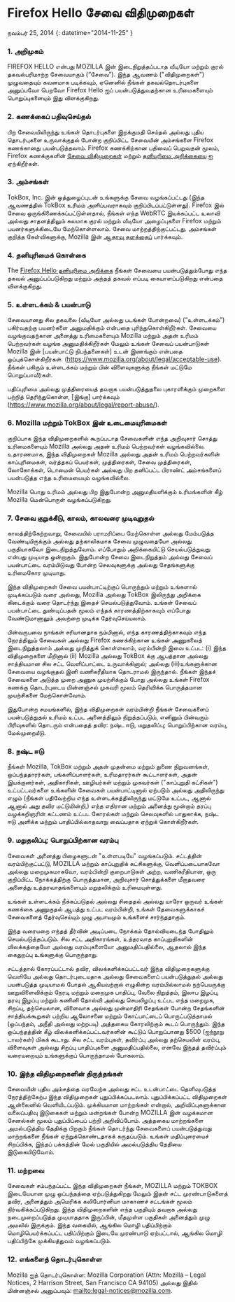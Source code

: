 # Firefox Hello சேவை விதிமுறைகள்

நவம்பர் 25, 2014
{: datetime="2014-11-25" }

### 1. அறிமுகம் 

FIREFOX HELLO என்பது MOZILLA இன் இடைநிறுத்தப்படாத வீடியோ மற்றும் குரல் தகவல்பரிமாற்ற சேவையாகும் (“சேவை”).  இந்த ஆவணம் ("விதிமுறைகள்") முழுவதையும் கவனமாக படிக்கவும், ஏனெனில் நீங்கள் தகவல்தொடர்புகளை அனுப்பவோ பெறவோ Firefox Hello ஐப் பயன்படுத்துவதற்கான உரிமைகளையும் பொறுப்புகளையும் இது விளக்குகிறது.

### 2. கணக்கைப் பதிவுசெய்தல்

பிற சேவையிலிருந்து உங்கள் தொடர்புகளை இறக்குமதி செய்தல் அல்லது புதிய தொடர்புகளை உருவாக்குதல் போன்ற குறிப்பிட்ட சேவையின் அம்சங்களை Firefox கணக்கானது பயன்படுத்தலாம்.  Firefox கணக்கிற்கான பதிவைப் பெறுவதன் மூலம், Firefox கணக்குகளின் [சேவை விதிமுறைகள்](https://www.mozilla.org/en-US/about/legal/terms/services) மற்றும் [தனியுரிமை அறிக்கையை](https://www.mozilla.org/en-US/privacy/firefox-cloud) ஐ ஏற்கிறீர்கள்.

### 3. அம்சங்கள்

TokBox, Inc. இன் ஒத்துழைப்புடன் உங்களுக்கு சேவை வழங்கப்பட்டது (இந்த ஆவணத்தில் TokBox உரிமம் அளிப்பவராகவும் குறிப்பிடப்பட்டுள்ளது).  Firefox இல் சேவை ஒருங்கிணைக்கப்பட்டுள்ளதால், நீங்கள் எந்த WebRTC இயக்கப்பட்ட உலாவி அல்லது சாதனத்திலும் சுலமாக குரல் மற்றும் வீடியோ அழைப்புகளை Firefox மற்றும் பயனர்களுக்கிடையே மேற்கொள்ளலாம்.  சேவை மாற்றத்திற்குட்பட்டது.  அம்சங்கள் குறித்த கேள்விகளுக்கு, Mozilla இன் [ஆதரவு தளத்தைப்](https://support.mozilla.org/products/firefox) பார்க்கவும். 

### 4. தனியுரிமைக் கொள்கை

The [Firefox Hello தனியுரிமை அறிக்கை](https://www.mozilla.org/privacy/) நீங்கள் சேவையை பயன்படுத்தும்போது எந்த தகவல் அனுப்பப்படுகிறது மற்றும் அந்தத் தகவல் எப்படி கையாளப்படுகிறது என்பதை விளக்குகிறது.

### 5. உள்ளடக்கம் & பயன்பாடு 

சேவையானது சில தகவலை (வீடியோ அல்லது படங்கள் போன்றவை) (“உள்ளடக்கம்”) பகிர்வதற்கு பயனர்களை அனுமதிக்கும் என்பதை புரிந்துகொள்கிறீர்கள்.  சேவையை வழங்குவதற்கான அனைத்து உரிமைகளையும் Mozilla மற்றும் அதன் உரிமம் பெற்றவர்கள் வழங்க அனுமதிக்கிறீர்கள் மேலும் உங்கள் சேவைப் பயன்பாடுகள் Mozilla இன் [பயன்பாட்டு நிபந்தனைகள்] உடன் இணங்கும் என்பதை ஒப்புக்கொள்கிறீர்கள். (https://www.mozilla.org/about/legal/acceptable-use). நீங்கள் பகிரும் உள்ளடக்கம் மற்றும் பின் விளைவுகளுக்கு நீங்கள் மட்டுமே பொறுப்பாவீர்கள். 

பதிப்புரிமை அல்லது முத்திரையைத் தவறாக பயன்படுத்துதலை புகாரளிக்கும் முறைகளை பற்றித் தெரிந்துகொள்ள, [இங்கு] பார்க்கவும் (https://www.mozilla.org/about/legal/report-abuse/).

### 6. Mozilla மற்றும் TokBox இன் உடைமையுரிமைகள்

குறிப்பாக இந்த விதிமுறைகளில் கூறப்படாத சேவைகளின் எந்த அறிவுசார் சொத்து உரிமைகளையும் Mozilla அல்லது அதன் உரிமம் பெற்றவர்கள் வழங்கவில்லை.  உதாரணமாக, இந்த விதிமுறைகள் Mozilla அல்லது அதன் உரிமம் பெற்றவர்களின் காப்புரிமைகள், வர்த்தகப் பெயர்கள், முத்திரைகள், சேவை முத்திரைகள், லோகோக்கள், டொமைன் பெயர்கள் அல்லது பிற தனிப்பட்ட பிராண்ட் அம்சங்களைப் பயன்படுத்த எந்த உரிமையையும் வழங்கவில்லை.  

Mozilla பொது உரிமம் அல்லது பிற இதுபோன்ற அனுமதியளிக்கும் உரிமங்களின் கீழ் Mozilla மென்பொருள் வழங்கப்படுகிறது.

### 7. சேவை குறுக்கீடு, காலம், காலவரை முடிவுறுதல்

காலத்திற்கேற்றவாறு, சேவையில் பராமரிப்பை மேற்கொள்ள அல்லது மேம்படுத்த வேண்டியிருக்கும் அல்லது தற்காலிகமாக சேவை முழுவதையோ அல்லது பகுதியாகவோ இடைநிறுத்துவோம். எப்போதும் அறிக்கையிட்டு செயல்படுத்துவது என்பது முடியாத ஒன்றாகும். இதுபோன்ற சேவை இடைநிறுத்தம் அல்லது சேவைப் பயன்பாட்டை வரம்பிடுவது போன்ற செலவுகளுக்கு அல்லது சேதங்களுக்கு உரிமைகோர முடியாது.

இந்த விதிமுறைகள் சேவை பயன்பாட்டிற்குப் பொருந்தும் மற்றும் உங்களால் முடிக்கப்படும் வரை அல்லது, Mozilla அல்லது TokBox இலிருந்து அறிக்கை கிடைக்கும் வரை தொடர்ந்து இதைச் செயல்படுத்துவோம். உங்கள் சேவைப் பயன்பாட்டை துண்டிப்பதன் மூலம் எந்தக் காரணத்திற்காகவும் எப்போது வேண்டுமானாலும் அவற்றை முடிக்க தேர்வுசெய்யலாம்.

பின்வருபவை நாங்கள் சரியானதாக நம்பினால், எந்த காரணத்திற்காகவும் எந்த நேரத்திலும் சேவைகள் அல்லது Firefox கணக்கிற்கான உங்கள் அணுகலைத் இடைநிறுத்தலாம் அல்லது முறித்துக் கொள்ளலாம், வரம்பின்றி இவை உட்பட: (i) இந்த விதிமுறைகளை மீறினால் (ii) Mozilla அல்லது TokBox க்கு ஆபத்தான அல்லது சாத்தியமான சில சட்ட வெளிப்பாட்டை உருவாக்கினால்; அல்லது (iii)உங்களுக்கான சேவையை வழங்குதல் இனி வணிகரீதியாக தொடராமல் இருந்தால். நீங்கள் இந்தச் சேவைகளை அடுத்த முறை அணுக முயற்சிக்கும் போது அல்லது உங்கள் Firefox கணக்கு தொடர்புடைய மின்னஞ்சல் முகவரி மூலம் தெரிவிக்க பொருத்தமான முயற்சிகளை மேற்கொள்வோம்.

இதுபோன்ற சமயங்களில், இந்த விதிமுறைகள் வரம்பின்றி நீங்கள் சேவைகளைப் பயன்படுத்துதல் உரிமம் உட்பட அனைத்திலும் நிறுத்தப்படும், எனினும் பின்வரும் பிரிவுகளில் தொடரும் என்பதைத் தவிர: நஷ்ட ஈடு, மறுதலிப்பு; பொறுப்பிற்கான வரம்பு, மேல்முறையீடு.

### 8. நஷ்ட ஈடு

நீங்கள் Mozilla, TokBox மற்றும் அதன் முதன்மை மற்றும் துணை நிறுவனங்கள், ஒப்பந்ததாரர்கள், பங்களிப்பாளர்கள், உரிமதாரர்கள் கூட்டாளர்கள், அதன் இயக்குனர்கள், அதிகாரிகள், ஊழியர்கள் மற்றும் முகவர்கள் ("காப்புறுதி கட்சிகள்") உட்பட்டவர்களை உங்களின் சேவைகள் பயன்பாட்டினால் ஏற்படும் அல்லது அதிலிருந்து எழும் (நீங்கள் பதிவேற்றிய எந்த உள்ளடக்கத்திலிருந்து மட்டுமே உட்பட, ஆனால் ஆனால் அது தவிர மட்டுமின்றி,) எந்த எதிரான மற்றும் அனைத்து மூன்றாம் தரப்பு வழக்கறிஞரின் கட்டணம் உட்பட கோரல்கள் மற்றும் செலவுகளில் பாதுகாக்க, நஷ்ட ஈடு அளிக்க மற்றும் பாதிப்பில்லாதவாறு வைப்பதாக ஏற்றுக் கொள்கிறீர்கள்.

### 9. மறுதலிப்பு; பொறுப்பிற்கான வரம்பு

சேவைகள் அனைத்து பிழைகளுடன் "உள்ளபடியே" வழங்கப்படும். சட்டத்தின் வரம்பிற்குட்பட்டு, MOZILLA மற்றும் காப்புறுதிக் கட்சிகளுக்கு, வெளிப்படையாகவோ அல்லது மறைமுகமாகவோ, வரம்பின்றி குறைபாடுகள் அற்ற, வணிகரீதியான, ஒரு குறிப்பிட்ட நோக்கத்திற்கு பொருத்தமான, அறிவுசார் சொத்துக்களை மீறாதவரை அனைத்து உத்தரவாதங்களையும் மறுதலிக்கும் உரிமையுள்ளது.

உங்கள் உள்ளடக்கம் நீக்கப்படுதல் அல்லது சிதைதல் அல்லது யாரோ ஒருவர் உங்கள் கணக்கை அணுகுதல் ஆபத்து உட்பட வரம்பின்றி, உங்கள் தேவைகளுக்காகச் சேவைகளைத் தேர்வுசெய்யும் முழு அபாயமும் உங்களைச் சார்ந்ததாகும்.

இந்த வரையறை எந்தத் தீர்வின் அடிப்படை நோக்கம் தோல்வியடைந்த போதிலும் செயல்படுத்தப்படும். சில சட்ட அதிகாரங்கள், உத்தரவாத காப்புறுதிகளின் விலக்கத்தையோ அல்லது வரம்புகளையோ அனுமதிப்பதில்லை, ஆதலால் இந்த கைதுறப்பு உங்களுக்கு பொருந்தாது.

சட்டத்தால் கோரப்பட்டால் தவிர, விலக்களிக்கப்பட்டவர் இந்த விதிமுறைகளுக்கு வெளியே அல்லது தொடர்புடையதாக அல்லது சேவைகளைப் பயன்படுத்துதல் அல்லது பயன்படுத்த முடியாமல் போதல் ஆகியவற்றால் எழுகின்ற வரம்பில்லாமல் நற்பெயருக்கு ஊறுவிளைவிக்கும் நேரடி மற்றும் மறைமுக பாதிப்பு, வேலை நிறுத்தம், இலாப இழப்பு, தரவு இழப்பு மற்றும் கணினி தோல்வி அல்லது செயலிழப்பு உட்பட எந்த மறைமுக, சிறப்பு, தற்செயலான, விளைவாக அல்லது முன்மாதிரி சேதங்கள் போன்ற சேதங்களின் சாத்தியக்கூறுகள் பற்றிய ஆலோசனை மற்றும் கோட்பாட்டைப் பொருட்படுத்தாமல் (ஒப்பந்தம், அநீதி அல்லது மற்றபடி) அத்தகைய கோரலிற்கும் கூடப் பொருந்தும். இந்த ஒப்பந்தத்தின் கீழ் விலக்களிக்கப்பட்டவர்களின் கூட்டுப் பொறுப்பானது $500 (ஐந்நூறு டாலர்கள்) மிகக் கூடாது. சில சட்ட வரம்புகள், தவிர்ப்பு அல்லது தற்செயலின் வரம்பு, விளைவுகள் அல்லது சிறப்பு பாதிப்புகளை அனுமதிப்பதில்லை, எனவே இந்தத் தவிர்ப்பும் வரையறையும் உங்களுக்குப் பொருந்தாமல் போகலாம்.

### 10. இந்த விதிமுறைகளின் திருத்தங்கள்

சேவையின் புதிய அம்சத்தை வரவேற்க அல்லது சட்ட உடன்பாட்டை தெளிவுபடுத்த நேரத்திற்கேற்ப இந்த விதிமுறைகள் புதுப்பிக்கப்படலாம். புதுப்பிக்கப்பட்ட விதிமுறைகள் ஆன்லைனில் வெளியிடப்படும். முக்கியமான மாற்றங்கள் என்றால், அறிவிப்புகளுக்கான வலைப்பதிவு இடுகைகள் மற்றும் மன்றங்கள் போன்ற MOZILLA இன் வழக்கமான சேனல்கள் மூலம் புதுப்பிப்பைப் பற்றி அறிவிப்போம். அத்தகைய மாற்றங்களை அமல்படுத்திய தேதிக்கு பிறகும் நீங்கள் தொடர்ந்து சேவைகளைப் பயன்படுத்துவது மாற்றங்களை நீங்கள் ஏற்றுக்கொண்டதாகக் கருதப்படும். உங்கள் மதிப்புரையைச் சிறப்பிக்க, இந்தப் பக்கத்தின் மேல் பகுதியில் அமல்படுத்திய தேதியை இடுகையிடுவோம்.

### 11. மற்றவை

சேவைகள் சம்பந்தப்பட்ட இந்த விதிமுறைகள் நீங்கள், MOZILLA மற்றும் TOKBOX இடையேயான முழு ஒப்பந்தத்தை ஏற்படுத்துகிறது மேலும் இதன் சட்ட முரண்பாடுகளைத் தவிர, அனைத்தும் அமெரிக்க கலிபோர்னியா மாகாணச் சட்டங்கள் மூலம் நிர்வகிக்கப்படுகிறது. இந்த விதிமுறைகளின் எந்த பகுதியும் தவறாக அல்லது நடைமுறைப்படுத்த முடியாததாக இருப்பின், மீதமுள்ள பகுதிகள் அனைத்தும் முழு அமலில் இருக்கும். இந்த வகையில், ஆங்கில மொழி பதிப்பிற்கும் மொழிபெயர்க்கப்பட்ட பதிப்பிற்கும் இடையே முரண்பாடு ஏற்பட்டால், ஆங்கில மொழி பதிப்பிற்கே முக்கியத்துவம் வழங்கப்படும்.

### 12. எங்களைத் தொடர்புகொள்ள

Mozilla ஐத் தொடர்புகொள்ள: Mozilla Corporation (Attn: Mozilla – Legal Notices, 2 Harrison Street, San Francisco CA 94105) அல்லது இதில் மின்னஞ்சல் அனுப்பவும்: <mailto:legal-notices@mozilla.com>.
